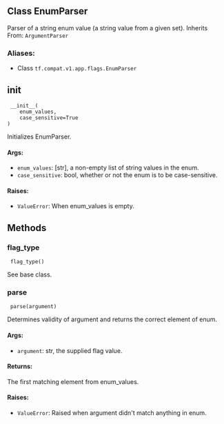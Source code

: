 ## Class EnumParser
Parser of a string enum value (a string value from a given set).
Inherits From: `ArgumentParser`
### Aliases:
- Class `tf.compat.v1.app.flags.EnumParser`
## __init__

```
 __init__(
    enum_values,
    case_sensitive=True
)
```
Initializes EnumParser.
#### Args:
- `enum_values`: [str], a non-empty list of string values in the enum.
- `case_sensitive`: bool, whether or not the enum is to be case-sensitive.
#### Raises:
- `ValueError`: When enum_values is empty.
## Methods
### flag_type

```
 flag_type()
```
See base class.
### parse

```
 parse(argument)
```
Determines validity of argument and returns the correct element of enum.
#### Args:
- `argument`: str, the supplied flag value.
#### Returns:
The first matching element from enum_values.
#### Raises:
- `ValueError`: Raised when argument didn't match anything in enum.
